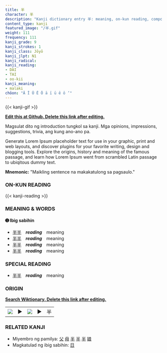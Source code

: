 ```yaml
---
title: 半
character: 半
description: "Kanji dictionary entry 半: meaning, on-kun reading, compounds, origin, related kanji"
content_type: kanji
featured_image: "/半.gif"
weight: 111
frequency: 111
kanji_grade: 9
kanji_strokes: 1
kanji_class: Jōyō
kanji_jlpt: N1
kanji_radical: 
kanji_reading: 
- DAI
- TAI
- oo-kii
kanji_meaning:
- malaki
chōon: "Ā Ī Ū Ē Ō ā ī ū ē ō ’"
---
```

[//]: # (Don't edit the line below. Kanji animated GIF code is automatically generated.)
{{< kanji-gif >}}

[//]: # (Edit below this line.)

**[Edit this at Github. Delete this link after editing.](https://github.com/tim0g/tim/tree/main/content/kanji/半/index.md)**

Magsulat dito ng introduction tungkol sa kanji. Mga opinions, impressions, suggestions, trivia, ang kung ano-ano pa.

Generate Lorem Ipsum placeholder text for use in your graphic, print and web layouts, and discover plugins for your favorite writing, design and blogging tools. Explore the origins, history and meaning of the famous passage, and learn how Lorem Ipsum went from scrambled Latin passage to ubiqitous dummy text.
 
**Mnemonic:** "Maikling sentence na makakatulong sa pagsaulo."

### ON-KUN READING

[//]: # (Don't edit the line below. ON-KUN READING code is automatically generated.)
{{< kanji-reading >}}

### MEANING & WORDS

#### ➊ **Ibig sabihin**
  - [半](../半)[半](../半)　***reading***　meaning
  - [半](../半)[半](../半)　***reading***　meaning
  - [半](../半)[半](../半)　***reading***　meaning
  - [半](../半)[半](../半)　***reading***　meaning

### SPECIAL READING
  - [半](../半)[半](../半)　***reading***　meaning

### ORIGIN

**[Search Wiktionary. Delete this link after editing.](https://wiktionary.org/wiki/半)**
<table class="kanji-table"><tr><td>
<img src="60px-半-bronze.svg.png">
</td><td>▶</td><td>
<img src="60px-半-oracle.svg.png">
</td><td>▶</td>
<td class="kanji-origin">半</td>
</tr></table>

### RELATED KANJI
- Miyembro ng pamilya: [父](../父) [母](../母) [半](../半) [半](../半) [半](../半) [娘](../娘)
- Magkatulad ng ibig sabihin: [日](../日)
